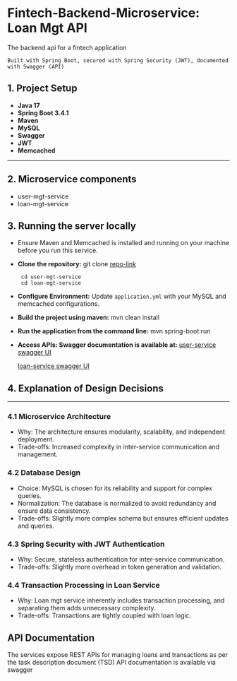 # Fintech-Backend-Microservice: Loan Mgt API
The backend api for a fintech application

`Built with Spring Boot, secured with Spring Security (JWT), documented with Swagger (API)`

## 1. Project Setup ##
- **Java 17**
- **Spring Boot 3.4.1**
- **Maven**
- **MySQL**
- **Swagger** 
- **JWT**
- **Memcached**

---

## 2. Microservice components
- user-mgt-service
- loan-mgt-service

## 3. Running the server locally ##
-   Ensure Maven and Memcached is installed and running on your machine before you run this service.
- **Clone the repository:** git clone [repo-link](https://github.com/musty-codified/practical-challenge.git)

       cd user-mgt-service
       cd loan-mgt-service
- **Configure Environment:** Update `application.yml` with your MySQL and memcached configurations.
- **Build the project using maven:** mvn clean install
- **Run the application from the command line:** mvn spring-boot:run
- **Access APIs: Swagger documentation is available at:**
  [user-service swagger UI](http://localhost:8080/user-mgt-service/api/v1/swagger-ui/index.html#)

  [loan-service swagger UI](http://localhost:8081/loan-mgt-service/api/v1/swagger-ui/index.html#)
 

## 4. Explanation of Design Decisions ##

---
### 4.1 Microservice Architecture
- Why: The architecture ensures modularity, scalability, and independent deployment.
- Trade-offs: Increased complexity in inter-service communication and management.
### 4.2 Database Design
- Choice: MySQL is chosen for its reliability and support for complex queries.
- Normalization: The database is normalized to avoid redundancy and ensure data consistency.
- Trade-offs: Slightly more complex schema but ensures efficient updates and queries.
### 4.3 Spring Security with JWT Authentication
- Why: Secure, stateless authentication for inter-service communication.
- Trade-offs: Slightly more overhead in token generation and validation.
### 4.4 Transaction Processing in Loan Service
- Why: Loan mgt service inherently includes transaction processing, and separating them adds unnecessary complexity.
- Trade-offs: Transactions are tightly coupled with loan logic.

## API Documentation ##
The services expose REST APIs for managing loans and transactions as per the task description document (TSD)
API documentation is available via swagger 
















